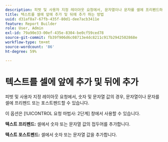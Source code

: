 ```yaml
---
description: 피벗 및 사용자 지정 레이아웃 요청에서, 문자열이나 문자를 셀에 프리펜드하거나 포스트펜드하는 방법에 대해 알아봅니다.
title: 텍스트를 셀에 앞에 추가 및 뒤에 추가 하는 방법
uuid: d31af8a7-67fb-435f-80d1-dee7acb3411e
feature: Report Builder
role: User, Admin
exl-id: 79a90e33-00ef-435e-8304-be0cf59ced78
source-git-commit: fb39f906d6c08713e4dc8211c917b2942502868e
workflow-type: tm+mt
source-wordcount: '86'
ht-degree: 59%

---
```


# 텍스트를 셀에 앞에 추가 및 뒤에 추가

피벗 및 사용자 지정 레이아웃 요청에서, 숫자 및 문자열 값의 경우, 문자열이나 문자를 셀에 프리펜드 또는 포스트펜드할 수 있습니다.

이 옵션은 [!UICONTROL 요청 마법사: 2단계] 창에서 사용할 수 있습니다.

**텍스트 프리펜드:** 셀에서 숫자 또는 문자열 값의 접두어를 추가합니다.

**텍스트 포스트펜드:** 셀에서 숫자 또는 문자열 값을 추가합니다.
